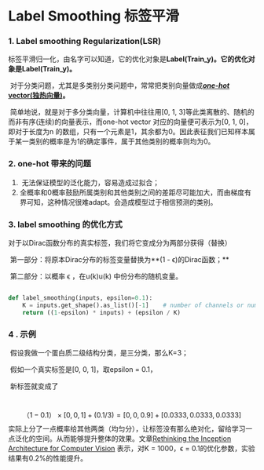 # Label Smoothing 标签平滑

### 1. Label smoothing Regularization(LSR)

​	标签平滑归一化，由名字可以知道，它的优化对象是**Label(Train_y)。**它的优化对象是**Label(Train_y)。**

​	对于分类问题，尤其是多类别分类问题中，常常把类别向量做成[***one-hot*** **vector**](https://blog.csdn.net/ariessurfer/article/details/42526673#0-tsina-1-30478-397232819ff9a47a7b7e80a40613cfe1)**[(独热向量)](https://blog.csdn.net/ariessurfer/article/details/42526673#0-tsina-1-30478-397232819ff9a47a7b7e80a40613cfe1)。**

​	简单地说，就是对于多分类向量，计算机中往往用[0, 1, 3]等此类离散的、随机的而非有序(连续)的向量表示，而one-hot vector 对应的向量便可表示为[0, 1, 0]，即对于长度为n 的数组，只有一个元素是1，其余都为0。因此表征我们已知样本属于某一类别的概率是为1的确定事件，属于其他类别的概率则均为0。

### 2. one-hot 带来的问题

1. ​	无法保证模型的泛化能力，容易造成过拟合；
2. ​    全概率和0概率鼓励所属类别和其他类别之间的差距尽可能加大，而由梯度有界可知，这种情况很难adapt。会造成模型过于相信预测的类别。

### 3. label smoothing 的优化方式

​	对于以Dirac函数分布的真实标签，我们将它变成分为两部分获得（替换）

​	第一部分：将原本Dirac分布的标签变量替换为**(1 - ϵ)的Dirac函数；**

​	第二部分：以概率 ϵ ，在u(k)u(k) 中份分布的随机变量。

```python

def label_smoothing(inputs, epsilon=0.1):
    K = inputs.get_shape().as_list()[-1]    # number of channels or number of classification 类别数
    return ((1-epsilon) * inputs) + (epsilon / K)
```

### 4 . 示例

​	假设我做一个蛋白质二级结构分类，是三分类，那么K=3；

​	假如一个真实标签是[0, 0, 1]，取epsilon = 0.1，

​	新标签就变成了

​	
$$
（1 - 0.1）× [0, 0, 1] + (0.1 / 3) = [0, 0, 0.9] + [0.0333, 0.0333, 0.0333]
$$
​	实际上分了一点概率给其他两类（均匀分），让标签没有那么绝对化，留给学习一点泛化的空间。从而能够提升整体的效果。文章[Rethinking the Inception Architecture for Computer Vision](https://arxiv.org/abs/1512.00567 )
表示，对K = 1000，ϵ = 0.1的优化参数，实验结果有0.2%的性能提升。

